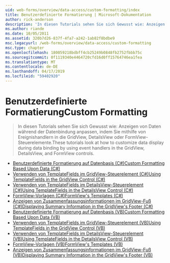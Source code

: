 ```yaml
---
uid: web-forms/overview/data-access/custom-formatting/index
title: Benutzerdefinierte Formatierung | Microsoft-Dokumentation
author: rick-anderson
description: 'In diesen Tutorials sehen Sie sich Gewusst wie: Anzeigen von Daten während der Datenbindung anpassen, indem Sie mithilfe von Ereignishandlern in die GridView, DetailsView oder FormView-Steuerelemente.'
ms.author: riande
ms.date: 10/05/2011
ms.assetid: 320b7d26-837f-4fa7-a242-1ab82f8bdbe9
msc.legacyurl: /web-forms/overview/data-access/custom-formatting
msc.type: chapter
ms.openlocfilehash: 180059218bdbff4cb25249b0848fb2752fbbb75c
ms.sourcegitcommit: 0f1119340e4464720cfd16d0ff15764746ea1fea
ms.translationtype: MT
ms.contentlocale: de-DE
ms.lasthandoff: 04/17/2019
ms.locfileid: "59402920"
---
```

# <a name="custom-formatting"></a><span data-ttu-id="ee7d6-103">Benutzerdefinierte Formatierung</span><span class="sxs-lookup"><span data-stu-id="ee7d6-103">Custom Formatting</span></span>

> <span data-ttu-id="ee7d6-104">In diesen Tutorials sehen Sie sich Gewusst wie: Anzeigen von Daten während der Datenbindung anpassen, indem Sie mithilfe von Ereignishandlern in die GridView, DetailsView oder FormView-Steuerelemente.</span><span class="sxs-lookup"><span data-stu-id="ee7d6-104">These tutorials look at how to customize data display during data binding by using event handlers in the GridView, DetailsView, and FormView controls.</span></span>


- [<span data-ttu-id="ee7d6-105">Benutzerdefinierte Formatierung auf Datenbasis (C#)</span><span class="sxs-lookup"><span data-stu-id="ee7d6-105">Custom Formatting Based Upon Data (C#)</span></span>](custom-formatting-based-upon-data-cs.md)
- [<span data-ttu-id="ee7d6-106">Verwenden von TemplateFields im GridView-Steuerelement (C#)</span><span class="sxs-lookup"><span data-stu-id="ee7d6-106">Using TemplateFields in the GridView Control (C#)</span></span>](using-templatefields-in-the-gridview-control-cs.md)
- [<span data-ttu-id="ee7d6-107">Verwenden von TemplateFields im DetailsView-Steuerelement (C#)</span><span class="sxs-lookup"><span data-stu-id="ee7d6-107">Using TemplateFields in the DetailsView Control (C#)</span></span>](using-templatefields-in-the-detailsview-control-cs.md)
- [<span data-ttu-id="ee7d6-108">FormView-Vorlagen (C#)</span><span class="sxs-lookup"><span data-stu-id="ee7d6-108">FormView's Templates (C#)</span></span>](using-the-formview-s-templates-cs.md)
- [<span data-ttu-id="ee7d6-109">Anzeigen von Zusammenfassungsinformationen im GridView-Fuß (C#)</span><span class="sxs-lookup"><span data-stu-id="ee7d6-109">Displaying Summary Information in the GridView's Footer (C#)</span></span>](displaying-summary-information-in-the-gridview-s-footer-cs.md)
- [<span data-ttu-id="ee7d6-110">Benutzerdefinierte Formatierung auf Datenbasis (VB)</span><span class="sxs-lookup"><span data-stu-id="ee7d6-110">Custom Formatting Based Upon Data (VB)</span></span>](custom-formatting-based-upon-data-vb.md)
- [<span data-ttu-id="ee7d6-111">Verwenden von TemplateFields im GridView-Steuerelement (VB)</span><span class="sxs-lookup"><span data-stu-id="ee7d6-111">Using TemplateFields in the GridView Control (VB)</span></span>](using-templatefields-in-the-gridview-control-vb.md)
- [<span data-ttu-id="ee7d6-112">Verwenden von TemplateFields im DetailsView-Steuerelement (VB)</span><span class="sxs-lookup"><span data-stu-id="ee7d6-112">Using TemplateFields in the DetailsView Control (VB)</span></span>](using-templatefields-in-the-detailsview-control-vb.md)
- [<span data-ttu-id="ee7d6-113">FormView-Vorlagen (VB)</span><span class="sxs-lookup"><span data-stu-id="ee7d6-113">FormView's Templates (VB)</span></span>](using-the-formview-s-templates-vb.md)
- [<span data-ttu-id="ee7d6-114">Anzeigen von Zusammenfassungsinformationen im GridView-Fuß (VB)</span><span class="sxs-lookup"><span data-stu-id="ee7d6-114">Displaying Summary Information in the GridView's Footer (VB)</span></span>](displaying-summary-information-in-the-gridview-s-footer-vb.md)
